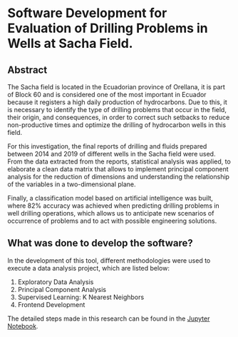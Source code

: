 # Software Development for Evaluation of Drilling Problems in Wells at Sacha Field.
## Abstract
The Sacha field is located in the Ecuadorian province of Orellana, it is part of Block 60 and is considered one of the most important in Ecuador because it registers a high daily production of hydrocarbons. Due to this, it is necessary to identify the type of drilling problems that occur in the field, their origin, and consequences, in order to correct such setbacks to reduce non-productive times and optimize the drilling of hydrocarbon wells in this field.

For this investigation, the final reports of drilling and fluids prepared between 2014 and 2019 of different wells in the Sacha field were used. From the data extracted from the reports, statistical analysis was applied, to elaborate a clean data matrix that allows to implement principal component analysis for the reduction of dimensions and understanding the relationship of the variables in a two-dimensional plane.

Finally, a classification model based on artificial intelligence was built, where 82% accuracy was achieved when predicting drilling problems in well drilling operations, which allows us to anticipate new scenarios of occurrence of problems and to act with possible engineering solutions.

## What was done to develop the software?
In the development of this tool, different methodologies were used to execute a data analysis project, which are listed below:

1. Exploratory Data Analysis
2. Principal Component Analysis
3. Supervised Learning: K Nearest Neighbors
4. Frontend Development

The detailed steps made in this research can be found in the [Jupyter Notebook](https://github.com/pizzio98/drilling_problems_app/blob/main/english_version/Research_Methodology.ipynb).
